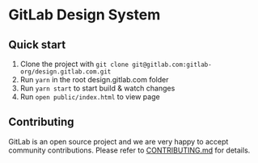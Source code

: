 # GitLab Design System

## Quick start

1. Clone the project with `git clone git@gitlab.com:gitlab-org/design.gitlab.com.git`
1. Run `yarn` in the root design.gitlab.com folder
1. Run `yarn start` to start build & watch changes
1. Run `open public/index.html` to view page

## Contributing

GitLab is an open source project and we are very happy to accept community
contributions. Please refer to [CONTRIBUTING.md](/CONTRIBUTING.md) for details.
